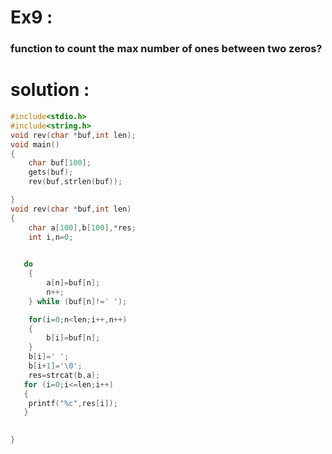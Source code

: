 # Ex9 :
### function to count the max number of ones between two zeros?
# solution :
```c
#include<stdio.h>
#include<string.h>
void rev(char *buf,int len);
void main()
{
    char buf[100];
    gets(buf);
    rev(buf,strlen(buf));

}
void rev(char *buf,int len)
{
    char a[100],b[100],*res;
    int i,n=0;

   
   do
    {
        a[n]=buf[n];
        n++;
    } while (buf[n]!=' ');

    for(i=0;n<len;i++,n++)
    {
        b[i]=buf[n];
    }
    b[i]=' ';
    b[i+1]='\0';
    res=strcat(b,a);
   for (i=0;i<=len;i++)
   {
    printf("%c",res[i]);
   }

    
}
```